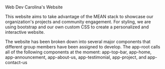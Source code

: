 Web Dev Carolina's Website

This website aims to take advantage of the MEAN stack to showcase our organization's projects and community engagement. For styling, we are using bootstrap and our own custom CSS to create a personalized and interactive website.

The website has been broken down into several major components that different group members have been assigned to develop. The app-root calls all of the following components at the moment:
	app-top-bar,
	app-home,
	app-announcement,
	app-about-us,
	app-testimonial,
	app-project, and
	app-contact-us
